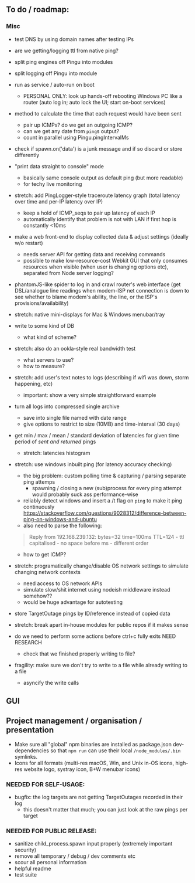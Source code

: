 ## To do / roadmap:

### Misc

- test DNS by using domain names after testing IPs

- are we getting/logging ttl from native ping?

- split ping engines off Pingu into modules

- split logging off Pingu into module

- run as service / auto-run on boot 
	- PERSONAL ONLY: look up hands-off rebooting Windows PC like a router (auto log in; auto lock the UI; start on-boot services)

- method to calculate the time that each request would have been sent
	- pair up ICMPs? do we get an outgoing ICMP?
	- can we get any date from `ping`s output?
	- count in parallel using Pingu.pingIntervalMs

- check if spawn.on('data') is a junk message and if so discard or store differently

- "print data straight to console" mode
	- basically same console output as default ping (but more readable)
	- for techy live monitoring

- stretch: add PingLogger-style traceroute latency graph (total latency over time and per-IP latency over IP)
	- keep a hold of ICMP_seqs to pair up latency of each IP
	- automatically identify that problem is not with LAN if first hop is constantly <10ms

- make a web front-end to display collected data & adjust settings (ideally w/o restart)
	- needs server API for getting data and receiving commands
	- possible to make low-resource-cost Webkit GUI that only consumes resources when visible (when user is changing options etc), separated from Node server logging?

- phantomJS-like spider to log in and crawl router's web interface (get DSL/analogue line readings when modem-ISP net connection is down to see whether to blame modem's ability, the line, or the ISP's provisions/availability)

- stretch: native mini-displays for Mac & Windows menubar/tray

- write to some kind of DB
	- what kind of scheme?

- stretch: also do an ookla-style real bandwidth test
	- what servers to use?
	- how to measure?

- stretch: add user's text notes to logs (describing if wifi was down, storm happening, etc)
	- important: show a very simple straightforward example

- turn all logs into compressed single archive 
	- save into single file named with date range
	- give options to restrict to size (10MB) and time-interval (30 days)

- get min / max / mean / standard deviation of latencies for given time period of *sent and returned* pings
	- stretch: latencies histogram

- stretch: use windows inbuilt ping (for latency accuracy checking)
	- the big problem: custom polling time & capturing / parsing separate ping attemps
		- spawning / closing a new (sub)process for every ping attempt would probably suck ass performance-wise
	- reliably detect windows and insert a /t flag on `ping` to make it ping continuously
	https://stackoverflow.com/questions/9028312/difference-between-ping-on-windows-and-ubuntu
	- also need to parse the following:
	> Reply from 192.168.239.132: bytes=32 time=100ms TTL=124
		- ttl capitalised
		- no space before ms
		- different order
	- how to get ICMP?

- stretch: programatically change/disable OS network settings to simulate changing network contexts 
	- need access to OS network APIs
	- simulate slow/shit internet using nodeish middleware instead somehow??
	- would be huge advantage for autotesting

- store TargetOutage pings by ID/reference instead of copied data

- stretch: break apart in-house modules for public repos if it makes sense

- do we need to perform some actions before ctrl+c fully exits NEED RESEARCH
	- check that we finished properly writing to file?

- fragility: make sure we don't try to write to a file while already writing to a file
	- asyncify the write calls

## GUI

## Project management / organisation / presentation

- Make sure all "global" npm binaries are installed as package.json dev-dependencies so that `npm run` can use their local `/node_modules/.bin` symlinks.
- Icons for all formats (multi-res macOS, Win, and Unix in-OS icons, high-res website logo, systray icon, B+W menubar icons)


### NEEDED FOR SELF-USAGE:

- bugfix: the log targets are not getting TargetOutages recorded in their log
	- this doesn't matter that much; you can just look at the raw pings per target

### NEEDED FOR PUBLIC RELEASE:

- sanitize child_process.spawn input properly (extremely important security)
- remove all temporary / debug / dev comments etc
- scour all personal information
- helpful readme
- test suite